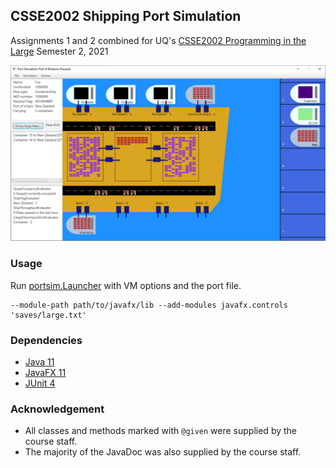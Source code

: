 ## CSSE2002 Shipping Port Simulation

Assignments 1 and 2 combined for UQ's [CSSE2002 Programming in the Large](https://my.uq.edu.au/programs-courses/course.html?course_code=CSSE2002) Semester 2, 2021

![portsim](portsim.PNG)



### Usage

Run [portsim.Launcher](src/portsim/Launcher.java) with VM options and the port file.

```
--module-path path/to/javafx/lib --add-modules javafx.controls 'saves/large.txt'
```




### Dependencies

- [Java 11](https://jdk.java.net/archive/ )
- [JavaFX 11](https://gluonhq.com/products/javafx/ )
- [JUnit 4](https://junit.org/junit4/)



### Acknowledgement

- All classes and methods marked with `@given` were supplied by the course staff.
- The majority of the JavaDoc was also supplied by the course staff.
